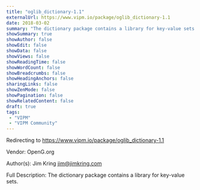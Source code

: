 ```yaml
---
title: "oglib_dictionary-1.1"
externalUrl: https://www.vipm.io/package/oglib_dictionary-1.1
date: 2018-03-02
summary: "The dictionary package contains a library for key-value sets."
showSummary: true
showAuthor: false
showEdit: false
showData: false
showViews: false
showReadingTime: false
showWordCount: false
showBreadcrumbs: false
showHeadingAnchors: false
sharingLinks: false
showZenMode: false
showPagination: false
showRelatedContent: false
draft: true
tags:
 - "VIPM"
 - "VIPM Community"
---
```


Redirecting to https://www.vipm.io/package/oglib_dictionary-1.1

Vendor: OpenG.org

Author(s): Jim Kring <jim@jimkring.com>
 
Full Description:
The dictionary package contains a library for key-value sets.